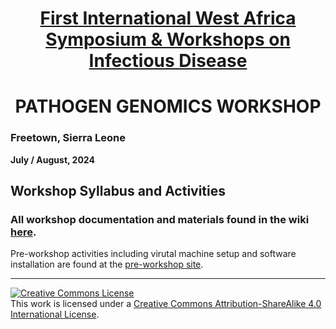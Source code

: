 <h1 style="text-align: center;"><a href="https://sierraleonescience.org/" target="_blank" rel="noopener noreferrer">First International West Africa Symposium & Workshops on Infectious Disease</a></h1>

<h1 style="text-align: center;">PATHOGEN GENOMICS WORKSHOP</h1>

### Freetown, Sierra Leone

**July / August, 2024**

## Workshop Syllabus and Activities

### All workshop documentation and materials found in the wiki [here](https://github.com/NU-CPGME/sl_workshop_2024/wiki).


Pre-workshop activities including virutal machine setup and software installation are found at the [pre-workshop site](https://github.com/NU-CPGME/sl_pre-workshop_2024/wiki).

---
<a rel="license" href="http://creativecommons.org/licenses/by-sa/4.0/"><img alt="Creative Commons License" style="border-width:0" src="https://i.creativecommons.org/l/by-sa/4.0/88x31.png" /></a><br />This work is licensed under a <a rel="license" href="http://creativecommons.org/licenses/by-sa/4.0/">Creative Commons Attribution-ShareAlike 4.0 International License</a>.